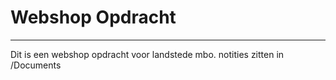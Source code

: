 # Webshop Opdracht
---
Dit is een webshop opdracht voor landstede mbo. notities zitten in /Documents